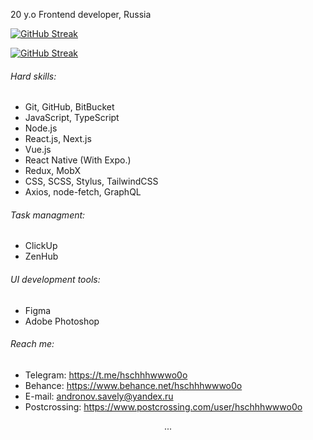 20 y.o Frontend developer, Russia

[![GitHub Streak](https://github-readme-streak-stats.herokuapp.com?user=hschhhwwwo0o&hide_border=true&fire=FFA287&currStreakLabel=FFA287&ring=FFA287#gh-light-mode-only)](https://git.io/streak-stats#gh-light-mode-only)

[![GitHub Streak](https://github-readme-streak-stats.herokuapp.com?user=hschhhwwwo0o&theme=onedark_duo&hide_border=true#gh-dark-mode-only)](https://git.io/streak-stats#gh-dark-mode-only)

###### Hard skills:

- Git, GitHub, BitBucket
- JavaScript, TypeScript
- Node.js
- React.js, Next.js
- Vue.js
- React Native (With Expo.)
- Redux, MobX
- CSS, SCSS, Stylus, TailwindCSS
- Axios, node-fetch, GraphQL

###### Task managment:

- ClickUp
- ZenHub

###### UI development tools:

- Figma
- Adobe Photoshop

###### Reach me:

- Telegram: https://t.me/hschhhwwwo0o
- Behance: https://www.behance.net/hschhhwwwo0o
- E-mail: andronov.savely@yandex.ru
- Postcrossing: https://www.postcrossing.com/user/hschhhwwwo0o

<p align="center" style="text-align: center;">...</p>
